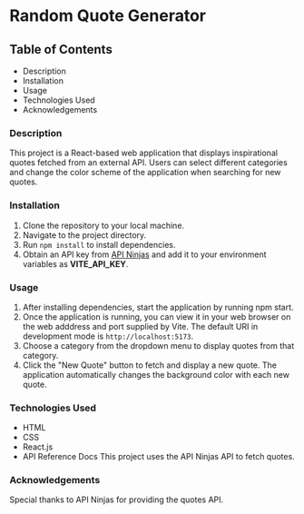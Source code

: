 # Random Quote Generator

## Table of Contents

- Description
- Installation
- Usage
- Technologies Used
- Acknowledgements

### Description

This project is a React-based web application that displays inspirational quotes fetched from an external API. Users can select different categories and change the color scheme of the application when searching for new quotes.

### Installation

1. Clone the repository to your local machine.
2. Navigate to the project directory.
3. Run `npm install` to install dependencies.
4. Obtain an API key from [API Ninjas](https://api-ninjas.com/) and add it to your environment variables as __VITE_API_KEY__.

### Usage

1. After installing dependencies, start the application by running npm start.
2. Once the application is running, you can view it in your web browser on the web adddress and port supplied by Vite. The default URI in development mode is `http://localhost:5173`.
3. Choose a category from the dropdown menu to display quotes from that category.
4. Click the "New Quote" button to fetch and display a new quote.
The application automatically changes the background color with each new quote.

### Technologies Used

- HTML
- CSS
- React.js
- API Reference Docs
This project uses the API Ninjas API to fetch quotes.

### Acknowledgements

Special thanks to API Ninjas for providing the quotes API.
